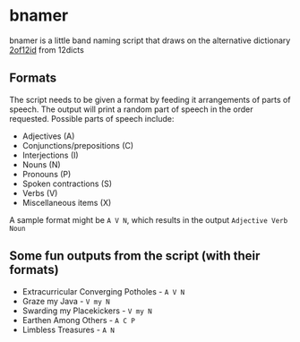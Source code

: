# bnamer
bnamer is a little band naming script that draws on the alternative dictionary [2of12id](http://wordlist.aspell.net/alt12dicts-infl-readme/) from 12dicts

## Formats
The script needs to be given a format by feeding it arrangements of parts of speech. The output will print a random part of speech in the order requested. Possible parts of speech include:
* Adjectives (A)
* Conjunctions/prepositions (C)
* Interjections (I)
* Nouns (N)
* Pronouns (P)
* Spoken contractions (S)
* Verbs (V)
* Miscellaneous items (X)

A sample format might be `A V N`, which results in the output `Adjective Verb Noun`

## Some fun outputs from the script (with their formats)
* Extracurricular Converging Potholes - `A V N`
* Graze my Java - `V my N`
* Swarding my Placekickers - `V my N`
* Earthen Among Others - `A C P`
* Limbless Treasures - `A N`